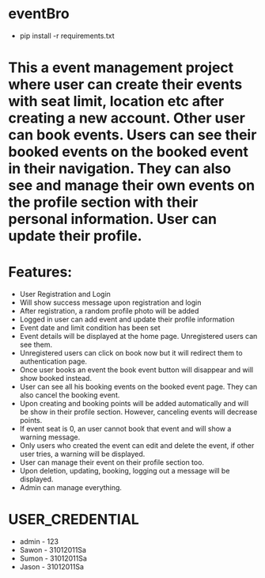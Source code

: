 # eventBro
 
- pip install -r requirements.txt

# This a event management project where user can create their events with seat limit, location etc after creating a new account. Other user can book events. Users can see their booked events on the booked event in their navigation. They can also see and manage their own events on the profile section with their personal information. User can update their profile.

# Features:
- User Registration and Login
- Will show success message upon registration and login
- After registration, a random profile photo will be added
- Logged in user can add event and update their profile information
- Event date and limit condition has been set
- Event details will be displayed at the home page. Unregistered users can see them.
- Unregistered users can click on book now but it will redirect them to authentication page.
- Once user books an event the book event button will disappear and will show booked instead.
- User can see all his booking events on the booked event page. They can also cancel the booking event.
- Upon creating and booking points will be added automatically and will be show in their profile section. However, canceling events will decrease points.
- If event seat is 0, an user cannot book that event and will show a warning message.
- Only users who created the event can edit and delete the event, if other user tries, a warning will be displayed.
- User can manage their event on their profile section too.
- Upon deletion, updating, booking, logging out a message will be displayed.
- Admin can manage everything.


# USER_CREDENTIAL
- admin - 123
- Sawon - 31012011Sa
- Sumon - 31012011Sa
- Jason - 31012011Sa


